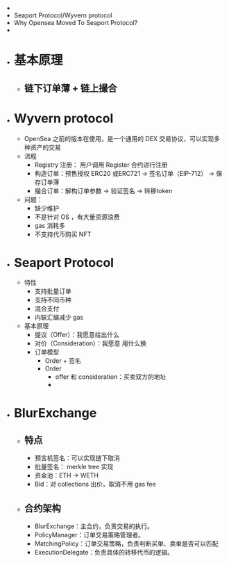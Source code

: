 -
- Seaport Protocol/Wyvern protocol
- Why Opensea Moved To Seaport Protocol?
-
- # 基本原理
	- 链下订单薄 + 链上撮合
		-
- # Wyvern protocol
	- OpenSea 之前的版本在使用，是一个通用的 DEX 交易协议，可以实现多种资产的交易
	- 流程
		- Registry 注册： 用户调用 Register 合约进行注册
		- 构造订单：预售授权 ERC20 或ERC721 → 签名订单（EIP-712） → 保存订单薄
		- 撮合订单：解构订单参数 → 验证签名 → 转移token
	- 问题：
		- 缺少维护
		- 不是针对 OS ，有大量资源浪费
		- gas 消耗多
		- 不支持代币购买 NFT
- # Seaport Protocol
	- 特性
		- 支持批量订单
		- 支持不同币种
		- 混合支付
		- 内联汇编减少 gas
	- 基本原理
		- 提议（Offer）：我愿意给出什么
		- 对价（Consideration）：我愿意 用什么换
		- 订单模型
			- Order + 签名
			- Order
				- offer 和 consideration：买卖双方的地址
				-
- # BlurExchange
	- ## 特点
		- 预言机签名：可以实现链下取消
		- 批量签名： merkle tree 实现
		- 资金池：ETH → WETH
		- Bid：对 collections 出价，取消不用 gas fee
	- ## 合约架构
		- BlurExchange：主合约，负责交易的执行。
		- PolicyManager：订单交易策略管理者。
		- MatchingPolicy：订单交易策略，负责判断买单、卖单是否可以匹配
		- ExecutionDelegate：负责具体的转移代币的逻辑。